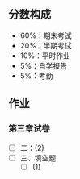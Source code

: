 ## 分数构成
* 60%：期末考试
* 20%：半期考试
* 10%：平时作业
* 5%：自学报告
* 5%：考勤
## 作业
### 第三章试卷
- [ ] 二：(2)
- [ ] 三、填空题
	- [ ] (1)
<!--stackedit_data:
eyJoaXN0b3J5IjpbMTUyMDA3NTQ2MV19
-->